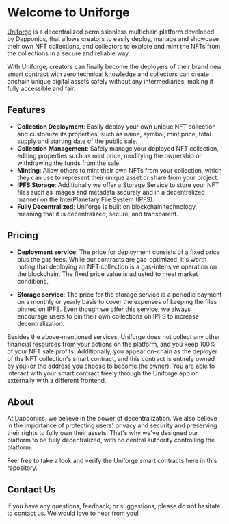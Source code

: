 # Welcome to Uniforge

[Uniforge](https://uniforge.io/) is a decentralized permissionless multichain platform developed by Dapponics, that allows creators to easily deploy, manage and showcase their own NFT collections, and collectors to explore and mint the NFTs from the collections in a secure and reliable way.

With Uniforge, creators can finally become the deployers of their brand new smart contract with zero technical knowledge and collectors can create onchain unique digital assets safely without any intermediaries, making it fully accessible and fair.

## Features

- **Collection Deployment**: Easily deploy your own unique NFT collection and customize its properties, such as name, symbol, mint price, total supply and starting date of the public sale.
- **Collection Management**: Safely manage your deployed NFT collection, editing properties such as mint price, modifying the ownership or withdrawing the funds from the sale.
- **Minting**: Allow others to mint their own NFTs from your collection, which they can use to represent their unique asset or share from your project.
- **IPFS Storage**: Additionally we offer a Storage Service to store your NFT files such as images and metadata securely and in a decentralized manner on the InterPlanetary File System (IPFS).
- **Fully Decentralized**: Uniforge is built on blockchain technology, meaning that it is decentralized, secure, and transparent.

## Pricing

- **Deployment service**: The price for deployment consists of a fixed price plus the gas fees. While our contracts are gas-optimized, it's worth noting that deploying an NFT collection is a gas-intensive operation on the blockchain. The fixed price value is adjusted to meet market conditions.

- **Storage service**: The price for the storage service is a periodic payment on a monthly or yearly basis to cover the expenses of keeping the files pinned on IPFS. Even though we offer this service, we always encourage users to pin their own collections on IPFS to increase decentralization.

Besides the above-mentioned services, Uniforge does not collect any other financial resources from your actions on the platform, and you keep 100% of your NFT sale profits. Additionally, you appear on-chain as the deployer of the NFT collection's smart contract, and this contract is entirely owned by you (or the address you choose to become the owner). You are able to interact with your smart contract freely through the Uniforge app or externally with a different frontend.

## About

At Dapponics, we believe in the power of decentralization. We also believe in the importance of protecting users' privacy and security and preserving their rights to fully own their assets. That's why we've designed our platform to be fully decentralized, with no central authority controlling the platform.

Feel free to take a look and verify the Uniforge smart contracts here in this repository.

## Contact Us

If you have any questions, feedback, or suggestions, please do not hesitate to [contact us](https://dapponics.io/). We would love to hear from you!
